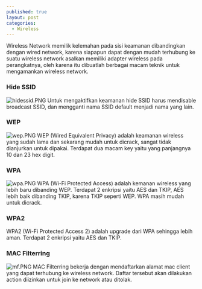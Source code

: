 ```yaml
---
published: true
layout: post
categories:
  - Wireless
---
```

Wireless Network memilik kelemahan pada sisi keamanan dibandingkan dengan wired network, karena siapapun dapat dengan mudah terhubung ke suatu wireless network asalkan memiliki adapter wireless pada perangkatnya, oleh karena itu dibuatlah berbagai macam teknik untuk mengamankan wireless network.

### Hide SSID
![hidessid.PNG]({{site.baseurl}}/images/hidessid.PNG)
Untuk mengaktifkan keamanan hide SSID harus mendisable broadcast SSID, dan mengganti nama SSID default menjadi nama yang lain.

### WEP
![wep.PNG]({{site.baseurl}}/images/wep.PNG)
WEP (Wired Equivalent Privacy) adalah keamanan wireless yang sudah lama dan sekarang mudah untuk dicrack, sangat tidak dianjurkan untuk dipakai. Terdapat dua macam key yaitu yang panjangnya 10 dan 23 hex digit.

### WPA
![wpa.PNG]({{site.baseurl}}/images/wpa.PNG)
WPA (Wi-Fi Protected Access) adalah kemanan wireless yang lebih baru dibanding WEP. Terdapat 2 enkripsi yaitu AES dan TKIP, AES lebih baik dibanding TKIP, karena TKIP seperti WEP. WPA masih mudah untuk dicrack.

### WPA2
WPA2 (Wi-Fi Protected Access 2) adalah upgrade dari WPA sehingga lebih aman. Terdapat 2 enkripsi yaitu AES dan TKIP.

### MAC Filterring
![mf.PNG]({{site.baseurl}}/images/mf.PNG)
MAC Filterring bekerja dengan mendaftarkan alamat mac client yang dapat terhubung ke wireless network. Daftar tersebut akan dilakukan action diizinkan untuk join ke network atau ditolak.
